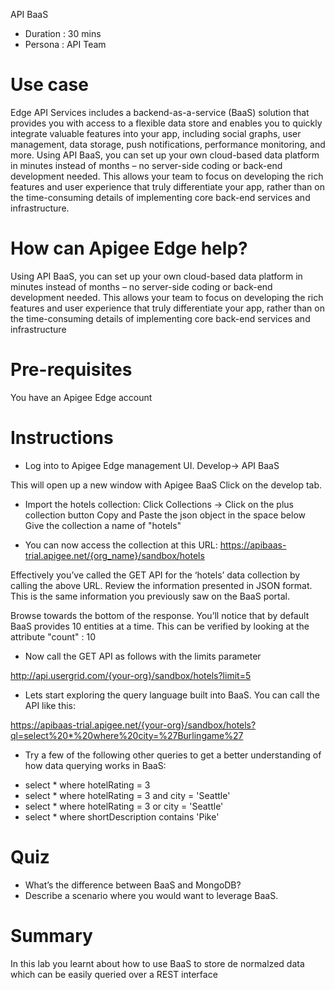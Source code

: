   API BaaS

* Duration : 30 mins
* Persona : API Team

# Use case
Edge API Services includes a backend-as-a-service (BaaS) solution that provides you with access to a flexible data store and enables you to quickly integrate valuable features into your app, including social graphs, user management, data storage, push notifications, performance monitoring, and more.​
Using API BaaS, you can set up your own cloud-based data platform in minutes instead of months – no server-side coding or back-end development needed. This allows your team to focus on developing the rich features and user experience that truly differentiate your app, rather than on the time-consuming details of implementing core back-end services and infrastructure.

# How can Apigee Edge help?
Using API BaaS, you can set up your own cloud-based data platform in minutes instead of months – no server-side coding or back-end development needed. This allows your team to focus on developing the rich features and user experience that truly differentiate your app, rather than on the time-consuming details of implementing core back-end services and infrastructure


# Pre-requisites
You have an Apigee Edge account 

# Instructions

* Log into to Apigee Edge management UI.
Develop-> API BaaS

This will open up a new window with Apigee BaaS
Click on the develop tab.

* Import the hotels collection: 
Click Collections -> 	Click on the plus collection button 
Copy and Paste the json object in the space below
Give the collection a name of "hotels"

* You can now access the collection at this URL: https://apibaas-trial.apigee.net/{org_name}/sandbox/hotels

Effectively you’ve called the GET API for the ‘hotels’ data collection by calling the above URL. Review the information
presented in JSON format. This is the same information you previously saw on the BaaS portal.

Browse towards the bottom of the response. You’ll notice that by default BaaS provides 10 entities at a time. This can be verified
by looking at the attribute "count" : 10

* Now call the GET API as follows with the limits parameter

http://api.usergrid.com/{your-org}/sandbox/hotels?limit=5

* Lets start exploring the query language built into BaaS. You can call the API like this:

https://apibaas-trial.apigee.net/{your-org}/sandbox/hotels?ql=select%20*%20where%20city=%27Burlingame%27

* Try a few of the following other queries to get a better
understanding of how data querying works in BaaS:

-   select * where hotelRating = 3
-   select * where hotelRating = 3 and city = 'Seattle'
-   select * where hotelRating = 3 or city = 'Seattle'
-   select * where shortDescription contains 'Pike'


# Quiz
* What’s the difference between BaaS and MongoDB?
* Describe a scenario where you would want to leverage BaaS.



# Summary
In this lab you learnt about how to use BaaS to store de normalzed data which can be easily queried over a REST interface


